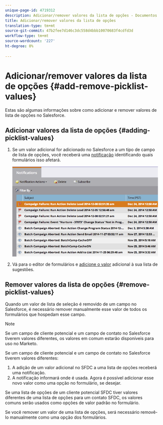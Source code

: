 ```yaml
---
unique-page-id: 4719312
description: Adicionar/remover valores da lista de opções - Documentos do marketing - Documentação do produto
title: Adicionar/remover valores da lista de opções
translation-type: tm+mt
source-git-commit: 47b2fee7d146c3dc558d4bbb10070683f4cdfd3d
workflow-type: tm+mt
source-wordcount: '227'
ht-degree: 0%

---
```



# Adicionar/remover valores da lista de opções {#add-remove-picklist-values}

Estas são algumas informações sobre como adicionar e remover valores de lista de opções no Salesforce.

## Adicionar valores da lista de opções {#adding-picklist-values}

1. Se um valor adicional for adicionado no Salesforce a um tipo de campo de lista de opções, você receberá uma [notificação](../../../product-docs/core-marketo-concepts/miscellaneous/understanding-notifications.md) identificando quais formulários isso afetará.

   ![](assets/image2015-1-21-14-3a4-3a7.png)

1. Vá para o editor de formulários e [adicione o valor](../../../product-docs/demand-generation/forms/form-actions/add-a-country-picklist-to-your-form.md) adicional à sua lista de sugestões.

## Remover valores da lista de opções {#remove-picklist-values}

Quando um valor de lista de seleção é removido de um campo no Salesforce, é necessário remover manualmente esse valor de todos os formulários que hospedam esse campo.

>[!NOTE]
>
>Se um campo de cliente potencial e um campo de contato no Salesforce tiverem valores diferentes, os valores em comum estarão disponíveis para uso no Marketo.

Se um campo de cliente potencial e um campo de contato no Salesforce tiverem valores diferentes:

1. A adição de um valor adicional no SFDC a uma lista de opções receberá uma notificação.
1. A notificação informará onde é usada. Agora é possível adicionar esse novo valor como uma opção no formulário, se desejar.

Se uma lista de opções de um cliente potencial SFDC tiver valores diferentes de uma lista de opções para um contato SFDC, os valores comuns serão usados como opções de valor padrão no formulário.

Se você remover um valor de uma lista de opções, será necessário removê-lo manualmente como uma opção dos formulários.
